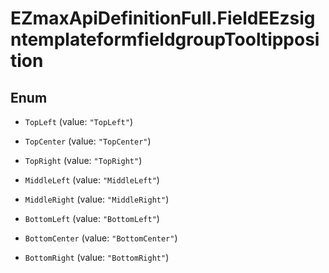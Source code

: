 # EZmaxApiDefinitionFull.FieldEEzsigntemplateformfieldgroupTooltipposition

## Enum


* `TopLeft` (value: `"TopLeft"`)

* `TopCenter` (value: `"TopCenter"`)

* `TopRight` (value: `"TopRight"`)

* `MiddleLeft` (value: `"MiddleLeft"`)

* `MiddleRight` (value: `"MiddleRight"`)

* `BottomLeft` (value: `"BottomLeft"`)

* `BottomCenter` (value: `"BottomCenter"`)

* `BottomRight` (value: `"BottomRight"`)


